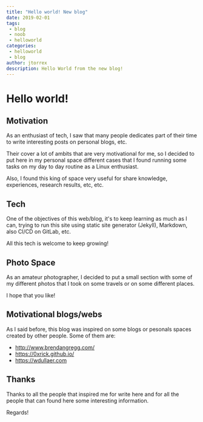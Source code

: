 ```yaml
---
title: "Hello world! New blog"
date: 2019-02-01
tags:
 - blog
 - noob
 - helloworld
categories:
 - helloworld
 - blog
author: jtorrex
description: Hello World from the new blog!
---
```


# Hello world!

## Motivation

As an enthusiast of tech, I saw that many people dedicates part of their time to write interesting posts on personal blogs, etc.

Their cover a lot of ambits that are very motivational for me, so I decided to put here in my personal space different cases that I found running some tasks on my day to day routine as a Linux enthusiast.

Also, I found this king of space very useful for share knowledge, experiences, research results, etc, etc.

## Tech

One of the objectives of this web/blog, it's to keep learning as much as I can, trying to run this site using static site generator (Jekyll), Markdown, also CI/CD on GitLab, etc.

All this tech is welcome to keep growing!

## Photo Space

As an amateur photographer, I decided to put a small section with some of my different photos that I took on some travels or on some different places.

I hope that you like!

## Motivational blogs/webs

As I said before, this blog was inspired on some blogs or pesonals spaces created by other people. Some of them are:

- <http://www.brendangregg.com/>
- <https://0xrick.github.io/>
- <https://wdullaer.com>

## Thanks

Thanks to all the people that inspired me for write here and for all the people that can found here some interesting information.

Regards!
